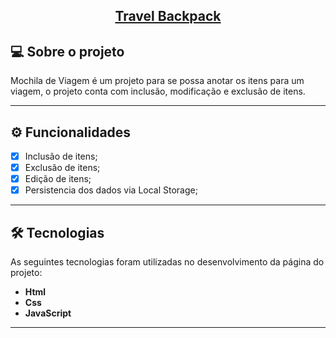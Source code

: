 <div align="center">

  ## **[Travel Backpack](https://kauancalheiro.github.io/TravelBackpack/)**
 </div>

## 💻 Sobre o projeto

Mochila de Viagem é um projeto para se possa anotar os itens para um viagem, o projeto conta com inclusão, modificação e exclusão de itens.

---

## ⚙️ Funcionalidades

- [x] Inclusão de itens;
- [x] Exclusão de itens;
- [x] Edição de itens;
- [x] Persistencia dos dados via Local Storage;

---

## 🛠 Tecnologias

As seguintes tecnologias foram utilizadas no desenvolvimento da página do projeto:

- **Html**
- **Css**
- **JavaScript**

---